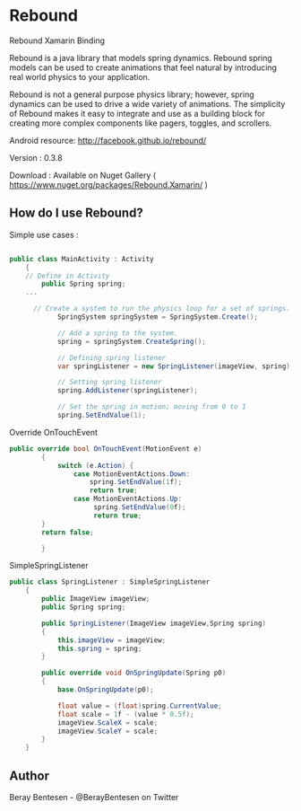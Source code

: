 Rebound
=====

Rebound Xamarin Binding

Rebound is a java library that models spring dynamics. Rebound spring models can be used to create animations that feel natural by introducing real world physics to your application.

Rebound is not a general purpose physics library; however, spring dynamics can be used to drive a wide variety of animations. The simplicity of Rebound makes it easy to integrate and use as a building block for creating more complex components like pagers, toggles, and scrollers.

Android resource: http://facebook.github.io/rebound/

Version : 0.3.8

Download : Available on Nuget Gallery ( https://www.nuget.org/packages/Rebound.Xamarin/ )

How do I use Rebound?
-------------------

Simple use cases :

```cs

public class MainActivity : Activity
	{
    // Define in Activity
		public Spring spring;
    ...

      // Create a system to run the physics loop for a set of springs.
			SpringSystem springSystem = SpringSystem.Create();

			// Add a spring to the system.
		    spring = springSystem.CreateSpring();

			// Defining spring listener 
			var springListener = new SpringListener(imageView, spring);

			// Setting spring listener
			spring.AddListener(springListener);

			// Set the spring in motion; moving from 0 to 1
			spring.SetEndValue(1);
```

Override OnTouchEvent
```cs
public override bool OnTouchEvent(MotionEvent e)
		{
			switch (e.Action) {
				case MotionEventActions.Down:
					spring.SetEndValue(1f);
					return true;
				case MotionEventActions.Up:
               		 spring.SetEndValue(0f);
					 return true;
		}
        return false;

		}
```

SimpleSpringListener 
```cs
public class SpringListener : SimpleSpringListener
	{
		public ImageView imageView;
		public Spring spring;

		public SpringListener(ImageView imageView,Spring spring)
		{
			this.imageView = imageView;
			this.spring = spring;
		}

		public override void OnSpringUpdate(Spring p0)
		{
			base.OnSpringUpdate(p0);

			float value = (float)spring.CurrentValue;
			float scale = 1f - (value * 0.5f);
			imageView.ScaleX = scale;
			imageView.ScaleY = scale;
		}
	} 
```

Author
------
Beray Bentesen -  @BerayBentesen on Twitter




